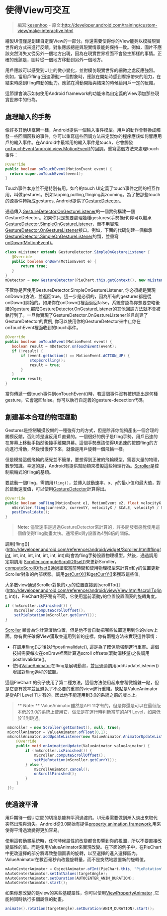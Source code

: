 ﻿# 使得View可交互

> 編寫:[kesenhoo](https://github.com/kesenhoo) - 原文:<http://developer.android.com/training/custom-view/make-interactive.html>

繪製UI僅僅是創建自定義View的一部分。你還需要使得你的View能夠以模擬現實世界的方式來進行反饋。對象應該總是與現實情景能夠保持一致。例如，圖片不應該突然消失又從另外一個地方出現，因為在現實世界裡面不會發生那樣的事情。正確的應該是，圖片從一個地方移動到另外一個地方。

用戶應該可以感受到UI上的微小變化，並對模仿現實世界的細微之處反應強烈。例如，當用戶fling(迅速滑動)一個對象時，應該在開始時感到摩擦帶來的阻力，在結束時感到fling帶動的動力。應該在滑動開始與結束的時候給用戶一定的反饋。

這節課會演示如何使用Android framework的功能來為自定義的View添加那些現實世界中的行為。

<!-- more -->

## 處理輸入的手勢
像許多其他UI框架一樣，Android提供一個輸入事件模型。用戶的動作會轉換成觸發一些回調函數的事件，你可以重寫這些回調方法來定製你的程序應該如何響應用戶的輸入事件。在Android中最常用的輸入事件是touch，它會觸發[onTouchEvent(android.view.MotionEvent)](http://developer.android.com/reference/android/view/View.html#onTouchEvent(android.view.MotionEvent))的回調。重寫這個方法來處理touch事件：

```java
@Override
public boolean onTouchEvent(MotionEvent event) {
  return super.onTouchEvent(event);
}
```

Touch事件本身並不是特別有用。如今的touch UI定義了touch事件之間的相互作用，叫做gestures。例如tapping,pulling,flinging與zooming。為了把那些touch的源事件轉換成gestures, Android提供了[GestureDetector](http://developer.android.com/reference/android/view/GestureDetector.html)。

通過傳入[GestureDetector.OnGestureListener](http://developer.android.com/reference/android/view/GestureDetector.OnGestureListener.html)的一個實例構建一個GestureDetector。如果你只是想要處理幾種gestures(手勢操作)你可以繼承[GestureDetector.SimpleOnGestureListener](http://developer.android.com/reference/android/view/GestureDetector.SimpleOnGestureListener.html)，而不用實現[GestureDetector.OnGestureListener](http://developer.android.com/reference/android/view/GestureDetector.OnGestureListener.html)接口。例如，下面的代碼創建一個繼承[GestureDetector.SimpleOnGestureListener](http://developer.android.com/reference/android/view/GestureDetector.SimpleOnGestureListener.html)的類，並重寫[onDown(MotionEvent)](http://developer.android.com/reference/android/view/GestureDetector.SimpleOnGestureListener.html#onDown(android.view.MotionEvent))。

```java
class mListener extends GestureDetector.SimpleOnGestureListener {
   @Override
   public boolean onDown(MotionEvent e) {
       return true;
   }
}
mDetector = new GestureDetector(PieChart.this.getContext(), new mListener());
```

不管你是否使用GestureDetector.SimpleOnGestureListener, 你必須總是實現onDown()方法，並返回true。這一步是必須的，因為所有的gestures都是從onDown()開始的。如果你在onDown()裡面返回false，系統會認為你想要忽略後續的gesture,那麼GestureDetector.OnGestureListener的其他回調方法就不會被執行到了。一旦你實現了GestureDetector.OnGestureListener並且創建了GestureDetector的實例, 你可以使用你的GestureDetector來中止你在onTouchEvent裡面收到的touch事件。

```java
@Override
public boolean onTouchEvent(MotionEvent event) {
   boolean result = mDetector.onTouchEvent(event);
   if (!result) {
       if (event.getAction() == MotionEvent.ACTION_UP) {
           stopScrolling();
           result = true;
       }
   }
   return result;
}
```

當你傳遞一個touch事件到onTouchEvent()時，若這個事件沒有被辨認出是何種gesture，它會返回false。你可以執行自定義的gesture-decection代碼。

## 創建基本合理的物理運動
Gestures是控制觸摸設備的一種強有力的方式，但是除非你能夠產出一個合理的觸摸反饋，否則將是違反用戶直覺的。一個很好的例子是fling手勢，用戶迅速的在屏幕上移動手指然後擡手離開屏幕。這個手勢應該使得UI迅速的按照fling的方向進行滑動，然後慢慢停下來，就像是用戶旋轉一個飛輪一樣。

但是模擬這個飛輪的感覺並不簡單，要想得到正確的飛輪模型，需要大量的物理，數學知識。幸運的是，Android有提供幫助類來模擬這些物理行為。[Scroller](http://developer.android.com/reference/android/widget/Scroller.html)是控制飛輪式的fling的基類。


要啟動一個fling，需調用`fling()`，並傳入啟動速率、x、y的最小值和最大值，對於啟動速度值，可以使用[GestureDetector](http://developer.android.com/reference/android/view/GestureDetector.html)計算得出。
```java
@Override
public boolean onFling(MotionEvent e1, MotionEvent e2, float velocityX, float velocityY) {
   mScroller.fling(currentX, currentY, velocityX / SCALE, velocityY / SCALE, minX, minY, maxX, maxY);
   postInvalidate();
}
```

> **Note:** 儘管速率是通過GestureDetector來計算的，許多開發者感覺使用這個值使得fling動畫太快。通常把x與y設置為4到8倍的關係。


調用[fling()](http://developer.android.com/reference/android/widget/Scroller.html#fling(int, int, int, int, int, int, int, int))時會為fling手勢設置物理模型。然後，通過調用定期調用 [Scroller.computeScrollOffset()](http://developer.android.com/reference/android/widget/Scroller.html#computeScrollOffset())來更新Scroller。[computeScrollOffset()](http://developer.android.com/reference/android/widget/Scroller.html#computeScrollOffset())通過讀取當前時間和使用物理模型來計算x和y的位置更新Scroller對象的內部狀態。調用[getCurrX()](http://developer.android.com/reference/android/widget/Scroller.html#getCurrX())和[getCurrY()](http://developer.android.com/reference/android/widget/Scroller.html#getCurrY())來獲取這些值。

大多數view通過Scroller對象的x,y的位置直接到[scrollTo()](http://developer.android.com/reference/android/view/View.html#scrollTo(int, int))，PieChart例子稍有不同，它使用當前滾動y的位置設置圖表的旋轉角度。
```java
if (!mScroller.isFinished()) {
    mScroller.computeScrollOffset();
    setPieRotation(mScroller.getCurrY());
}
```

[Scroller](http://developer.android.com/reference/android/widget/Scroller.html) 類會為你計算滾動位置，但是他不會自動把哪些位置運用到你的view上面。你有責任確保View獲取並運用到新的座標。你有兩種方法來實現這件事情：

* 在調用fling()之後執行postInvalidate(), 這是為了確保能強制進行重畫。這個技術需要每次在onDraw裡面計算過scroll offsets(滾動偏移量)之後調用postInvalidate()。
* 使用[ValueAnimator](http://developer.android.com/reference/android/animation/ValueAnimator.html)在fling是展現動畫，並且通過調用addUpdateListener()增加對fling過程的監聽。

這個PieChart 的例子使用了第二種方法。這個方法使用起來會稍微複雜一點，但是它更有效率並且避免了不必要的重畫的view進行重繪。缺點是ValueAnimator是從API Level 11才有的。因此他不能運用到3.0的系統之前的版本上。

> ** Note: ** ValueAnimator雖然是API 11才有的，但是你還是可以在最低版本低於3.0的系統上使用它，做法是在運行時判斷當前的API Level，如果低於11則跳過。

```java
 mScroller = new Scroller(getContext(), null, true);
 mScrollAnimator = ValueAnimator.ofFloat(0,1);
 mScrollAnimator.addUpdateListener(new ValueAnimator.AnimatorUpdateListener() {
     @Override
     public void onAnimationUpdate(ValueAnimator valueAnimator) {
         if (!mScroller.isFinished()) {
             mScroller.computeScrollOffset();
             setPieRotation(mScroller.getCurrY());
         } else {
             mScrollAnimator.cancel();
             onScrollFinished();
         }
     }
 });
```

## 使過渡平滑
用戶期待一個UI之間的切換是能夠平滑過渡的。UI元素需要做到漸入淡出來取代突然出現與消失。Android從3.0開始有提供[property animation framework](http://developer.android.com/guide/topics/graphics/prop-animation.html),用來使得平滑過渡變得更加容易。

使用這套動畫系統時，任何時候屬性的改變都會影響到你的視圖，所以不要直接改變屬性的值。而是使用ValueAnimator來實現改變。在下面的例子中，在PieChart 中更改選擇的部分將導致整個圖表的旋轉，以至選擇的進入選擇區內。ValueAnimator在數百毫秒內改變旋轉量，而不是突然地設置新的旋轉值。

```java
mAutoCenterAnimator = ObjectAnimator.ofInt(PieChart.this, "PieRotation", 0);
mAutoCenterAnimator.setIntValues(targetAngle);
mAutoCenterAnimator.setDuration(AUTOCENTER_ANIM_DURATION);
mAutoCenterAnimator.start();
```

如果你想改變的是view的某些基礎屬性，你可以使用[ViewPropertyAnimator](http://developer.android.com/reference/android/view/ViewPropertyAnimator.html) ,它能夠同時執行多個屬性的動畫。

```java
animate().rotation(targetAngle).setDuration(ANIM_DURATION).start();
```

